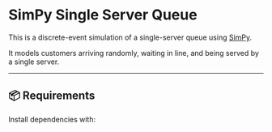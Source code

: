 # SimPy Single Server Queue

This is a discrete-event simulation of a single-server queue using [SimPy](https://simpy.readthedocs.io/).

It models customers arriving randomly, waiting in line, and being served by a single server.

---

## 📦 Requirements

Install dependencies with:

